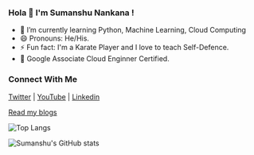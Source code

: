 ### Hola 👋 I'm Sumanshu Nankana !

- 🌱 I’m currently learning Python, Machine Learning, Cloud Computing
- 😄 Pronouns: He/His.
- ⚡ Fun fact: I'm a Karate Player and I love to teach Self-Defence.
- 🔭 Google Associate Cloud Enginner Certified.

### Connect With Me
[Twitter](https://twitter.com/sumanshunankana) | [YouTube](https://www.youtube.com/channel/UCjNw0PpE3gKX_GCKMkT2BUA) | [Linkedin](https://www.linkedin.com/in/sumanshu-nankana-483b483b/)

[Read my blogs](https://sumanshunankana.hashnode.dev/)


![Top Langs](https://github-readme-stats.vercel.app/api/top-langs/?username=Sumanshu-Nankana&layout=compact)


![Sumanshu's GitHub stats](https://github-readme-stats.vercel.app/api?username=Sumanshu-Nankana&show_icons=true&theme=radical)


<!--
**Sumanshu-Nankana/Sumanshu-Nankana** is a ✨ _special_ ✨ repository because its `README.md` (this file) appears on your GitHub profile.

Here are some ideas to get you started:

- 🔭 I’m currently working on ...
- 👯 I’m looking to collaborate on ...
- 🤔 I’m looking for help with ...
- 💬 Ask me about ...
-->
